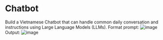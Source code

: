 # Chatbot
Build a Vietnamese Chatbot that can handle common daily conversation and instructions using Large Language Models (LLMs).
Format prompt:
![image](https://github.com/hiephoangt/Chatbot/assets/145418306/042e0c7e-64d6-47c4-ba52-887e732b4a16)
Output:
![image](https://github.com/hiephoangt/Chatbot/assets/145418306/7b7e99d8-4a8b-4092-9f3d-f1316ca68f94)

